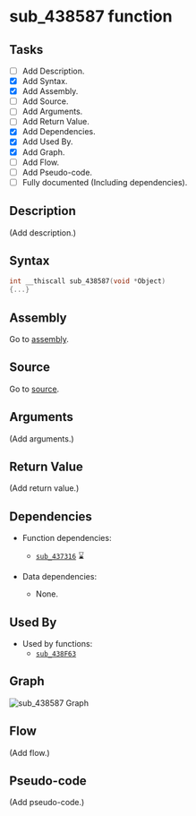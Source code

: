 # sub_438587 function

## Tasks

- [ ] Add Description.
- [X] Add Syntax.
- [X] Add Assembly.
- [ ] Add Source.
- [ ] Add Arguments.
- [ ] Add Return Value.
- [X] Add Dependencies.
- [X] Add Used By.
- [X] Add Graph.
- [ ] Add Flow.
- [ ] Add Pseudo-code.
- [ ] Fully documented (Including dependencies).

## Description

(Add description.)

## Syntax

```c
int __thiscall sub_438587(void *Object)
{...}
```

## Assembly

Go to [assembly](../asm/sub_438587.asm).

## Source

Go to [source](../cc/sub_438587.cc).

## Arguments

(Add arguments.)

## Return Value

(Add return value.)

## Dependencies

* Function dependencies:
  * [`sub_437316`](sub_437316.md) ⌛


* Data dependencies:
  * None.

## Used By

* Used by functions:
  * [`sub_438F63`](../md/sub_438F63.md)

## Graph

![sub_438587 Graph](../svg/sub_438587.svg "sub_438587 Graph")

## Flow

(Add flow.)

## Pseudo-code

(Add pseudo-code.)
